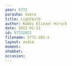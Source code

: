 ```yaml
---
year: 5772
parasha: Vaera
title: Lightbulb
author: Rabbi Eliezer Hirsch
date: 2012-01-21
id: 57722021
filename: 5772-202-1
layout: audio
moment: 
shabbat: 
occasion: 
---
```

